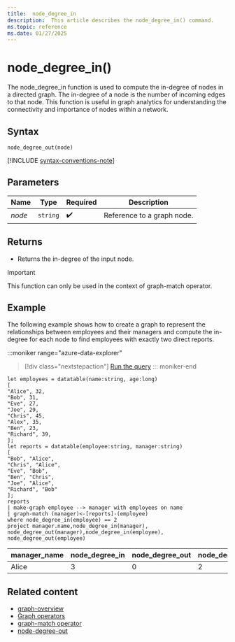 ```yaml
---
title:  node_degree_in
description:  This article describes the node_degree_in() command.
ms.topic: reference
ms.date: 01/27/2025
---
```


# node_degree_in()

The node_degree_in function is used to compute the in-degree of nodes in a directed graph. The in-degree of a node is the number of incoming edges to that node. This function is useful in graph analytics for understanding the connectivity and importance of nodes within a network.

## Syntax

`node_degree_out(node)`

[!INCLUDE [syntax-conventions-note](../includes/syntax-conventions-note.md)]

## Parameters

| Name | Type | Required | Description |
|---|---|---|---|
| *node* | `string` |  :heavy_check_mark: | Reference to a graph node.

## Returns

* Returns the in-degree of the input node.

> [!IMPORTANT]
> This function can only be used in the context of graph-match operator.

## Example

The following example shows how to create a graph to represent the relationships between employees and their managers and compute the in-degree for each node to find employees with exactly two direct reports.

:::moniker range="azure-data-explorer"
> [!div class="nextstepaction"]
> <a href="https://dataexplorer.azure.com/clusters/help/databases/Samples?query=H4sIAAAAAAAAA3WQUUvDMBSF3%2FMrLn1aIRHsFHFawYkvPvo6xsjaS5MtTUoanYI%2F3qRtGqdIX05yz8n5ehU6wLZT5hOxhxJq7vy3V7jQvMVV76zUDQXe4EoZ3eRkQ7JHJSvMKCwLSrK12Qd56eXze7gtbrx8MYO89fJJWNn7w9U1DVH8CPag16iDZ%2Bnlq6wEt3WY%2BMj2jiiPZbEz1p1DRdQZrOXas9npPOCNRJEyAaSbEXQ0Ro5oi%2BzJneCGRMCb0MiX7z8iayzvxLxGYOwhcsFJOvFjwUZD2KsPDhnWclcJWEzu%2FJ5tpqe3bP7XnJwEWgRtatzV2FjEndRpDGUJBemsOWDlYvFFqKG%2FIrGGnr1l3lya%2FFfyNzKPvgEBXARFQwIAAA%3D%3D" target="_blank">Run the query</a>
::: moniker-end


```kusto
let employees = datatable(name:string, age:long)
[
"Alice", 32,
"Bob", 31,
"Eve", 27,
"Joe", 29,
"Chris", 45,
"Alex", 35,
"Ben", 23,
"Richard", 39,
];
let reports = datatable(employee:string, manager:string)
[
"Bob", "Alice",
"Chris", "Alice",
"Eve", "Bob",
"Ben", "Chris",
"Joe", "Alice",
"Richard", "Bob"
];
reports
| make-graph employee --> manager with employees on name
| graph-match (manager)<-[reports]-(employee)
where node_degree_in(employee) == 2
project manager.name,node_degree_in(manager), node_degree_out(manager),node_degree_in(employee), node_degree_out(employee) 
```

|manager_name|node_degree_in|node_degree_out|node_degree_in1|node_degree_out1|
|---|---|---|---|---|
|Alice|3|0|2|1|

## Related content

* [graph-overview](graph-overview.md)
* [Graph operators](graph-operators.md)
* [graph-match operator](graph-match-operator.md)
* [node-degree-out](node_degree_out.md)
